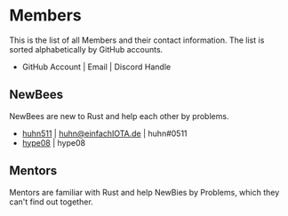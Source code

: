 # Members
This is the list of all Members and their contact information.
The list is sorted alphabetically by GitHub accounts. 

- GitHub Account | Email | Discord Handle

## NewBees
NewBees are new to Rust and help each other by problems. 
- <a href="https://github.com/huhn511" target="blank">huhn511</a> | <huhn@einfachIOTA.de> | huhn#0511
- <a href="https://github.com/hype08" target="blank">hype08</a> | hype08

## Mentors
Mentors are familiar with Rust and help NewBies by Problems, which they can't find out together.

